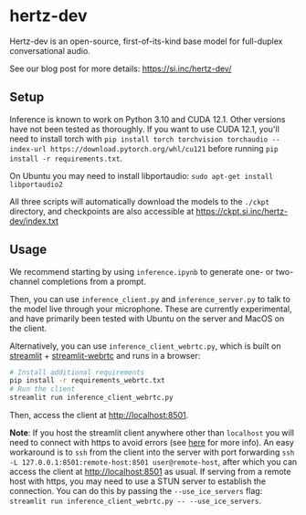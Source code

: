 # hertz-dev

Hertz-dev is an open-source, first-of-its-kind base model for full-duplex conversational audio.

See our blog post for more details: https://si.inc/hertz-dev/

## Setup

Inference is known to work on Python 3.10 and CUDA 12.1. Other versions have not been tested as thoroughly. If you want to use CUDA 12.1, you'll need to install torch with `pip install torch torchvision torchaudio --index-url https://download.pytorch.org/whl/cu121` before running `pip install -r requirements.txt`.

On Ubuntu you may need to install libportaudio: `sudo apt-get install libportaudio2`

All three scripts will automatically download the models to the `./ckpt` directory, and checkpoints are also accessible at https://ckpt.si.inc/hertz-dev/index.txt

## Usage

We recommend starting by using `inference.ipynb` to generate one- or two-channel completions from a prompt.

Then, you can use `inference_client.py` and `inference_server.py` to talk to the model live through your microphone.
These are currently experimental, and have primarily been tested with Ubuntu on the server and MacOS on the client.

Alternatively, you can use `inference_client_webrtc.py`, which is built on [streamlit](https://streamlit.io/) + [streamlit-webrtc](https://github.com/whitphx/streamlit-webrtc) and runs in a browser:
```bash
# Install additional requirements
pip install -r requirements_webrtc.txt
# Run the client
streamlit run inference_client_webrtc.py
```
Then, access the client at [http://localhost:8501](http://localhost:8501).

**Note**: If you host the streamlit client anywhere other than `localhost` you will need to connect with https to avoid errors (see [here](https://github.com/whitphx/streamlit-webrtc?tab=readme-ov-file#serving-from-remote-host) for more info). An easy workaround is to `ssh` from the client into the server with port forwarding `ssh -L 127.0.0.1:8501:remote-host:8501 user@remote-host`, after which you can access the client at [http://localhost:8501](http://localhost:8501) as usual. If serving from a remote host with https, you may need to use a STUN server to establish the connection. You can do this by passing the `--use_ice_servers` flag: `streamlit run inference_client_webrtc.py -- --use_ice_servers`.